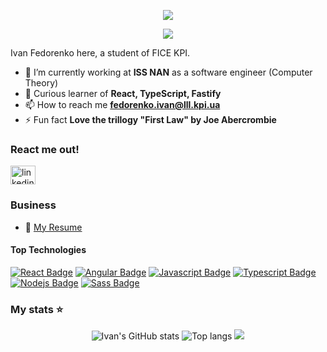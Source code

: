 <p align="center">
  <img src="https://capsule-render.vercel.app/api?type=waving&color=gradient&text=Hola!&height=100&section=header"/>
</p>

<div align="center"> 
   <a href="https://git.io/typing-svg">
     <img src="https://readme-typing-svg.herokuapp.com/?lines=Beyond+the+walls...+there's+a+sea..." />
   </a>
 </div>

Ivan Fedorenko here, a student of FICE KPI.
- 🔭 I’m currently working at **ISS NAN** as a software engineer (Computer Theory)
- 🌱 Curious learner of **React, TypeScript, Fastify**
- 📫 How to reach me **fedorenko.ivan@lll.kpi.ua**
- ⚡ Fun fact **Love the trillogy "First Law" by Joe Abercrombie**

### React me out!
<p align="left">
<a href="https://www.linkedin.com/in/ivan-fedorenko-8254b0352/" target="blank">
<img align="center" src="https://raw.githubusercontent.com/rahuldkjain/github-profile-readme-generator/master/src/images/icons/Social/linked-in-alt.svg" alt="linkedin" height="30" width="40" /></a>
</p>

### Business 
- :paperclip: [My Resume](https://www.linkedin.com/feed/update/urn:li:activity:7314998761137602561/)

#### Top Technologies

[![React Badge](https://img.shields.io/badge/-React-61DBFB?style=for-the-badge&labelColor=black&logo=react&logoColor=61DBFB)](#) 
[![Angular Badge](https://img.shields.io/badge/-Angular-red?style=for-the-badge&labelColor=black&logo=angular&logoColor=red)](#) 
[![Javascript Badge](https://img.shields.io/badge/-Javascript-F0DB4F?style=for-the-badge&labelColor=black&logo=javascript&logoColor=F0DB4F)](#) [![Typescript Badge](https://img.shields.io/badge/-Typescript-007acc?style=for-the-badge&labelColor=black&logo=typescript&logoColor=007acc)](#) [![Nodejs Badge](https://img.shields.io/badge/-Nodejs-3C873A?style=for-the-badge&labelColor=black&logo=node.js&logoColor=3C873A)](#) 
[![Sass Badge](https://img.shields.io/badge/-Sass-e535ab?style=for-the-badge&labelColor=black&logo=sass&logoColor=e535ab)](#)

### My stats ⭐

<div align="center">
<img alt="Ivan's GitHub stats" src="https://github-readme-stats.vercel.app/api?username=fedorenkoivan&rank_icon=percentile&theme=radical"/>
<img alt="Top langs" src="https://github-readme-stats.vercel.app/api/top-langs/?username=fedorenkoivan&layout=compact&&langs_count=20"/>
<img src="https://capsule-render.vercel.app/api?type=waving&color=gradient&height=100&section=footer"/>
</div>
